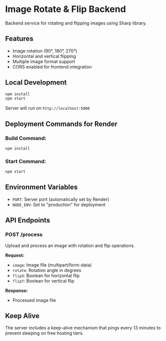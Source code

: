 # Image Rotate & Flip Backend

Backend service for rotating and flipping images using Sharp library.

## Features
- Image rotation (90°, 180°, 270°)
- Horizontal and vertical flipping
- Multiple image format support
- CORS enabled for frontend integration

## Local Development

```bash
npm install
npm start
```

Server will run on `http://localhost:5000`

## Deployment Commands for Render

### Build Command:
```bash
npm install
```

### Start Command:
```bash
npm start
```

## Environment Variables
- `PORT`: Server port (automatically set by Render)
- `NODE_ENV`: Set to "production" for deployment

## API Endpoints

### POST /process
Upload and process an image with rotation and flip operations.

**Request:**
- `image`: Image file (multipart/form-data)
- `rotate`: Rotation angle in degrees
- `flipX`: Boolean for horizontal flip
- `flipY`: Boolean for vertical flip

**Response:**
- Processed image file

## Keep Alive
The server includes a keep-alive mechanism that pings every 13 minutes to prevent sleeping on free hosting tiers.
